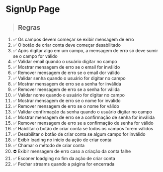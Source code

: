 # SignUp Page

> ## Regras
1.  ✅ Os campos devem começar se exibir mensagem de erro
2.  ✅ O botão de criar conta deve começar desabilitado
3.  ✅ Após digitar algo em um campo, a mensagem de erro só deve sumir se o campo for válido
4.  ✅ Validar email quando o usuário digitar no campo
5.  ✅ Mostrar mensagem de erro se o email for inválido
6.  ✅ Remover mensagem de erro se o email dor válido
7.  ✅ Validar senha quando o usuário for digitar no campo
8.  ✅ Mostrar mensagem de erro se a senha for inválida
9.  ✅ Remover mensagem de erro se a senha for válida
10.  ✅ Validar nome quando o usuário for digitar no campo
11.  ✅ Mostrar mensagem de erro se o nome for inválido
12.  ✅ Remover mensagem de erro se o nome for válido
13.  ✅ Validar confirmação da senha quando o usuário digitar no campo
14.  ✅ Mostrar mensagem de erro se a confirmação de senha for inválida
15.  ✅ Remover mensagem de erro se a confirmação de senha for válido
16.  ✅ Habilitar o botão de criar conta se todos os campos forem válidos
17.  ✅ Desabilitar o botão de criar conta se algum campo for inválido
18.  ✅ Exibir loading no início da ação de criar conta
19.  ✅ Chamar o método de criar conta
20.  ⛔ Exibir mensagem de erro caso a criação da conta falhe
21.  ✅ Esconer loadging no fim da ação de criar conta
22.  ✅ Fechar streams quando a página for encerrada